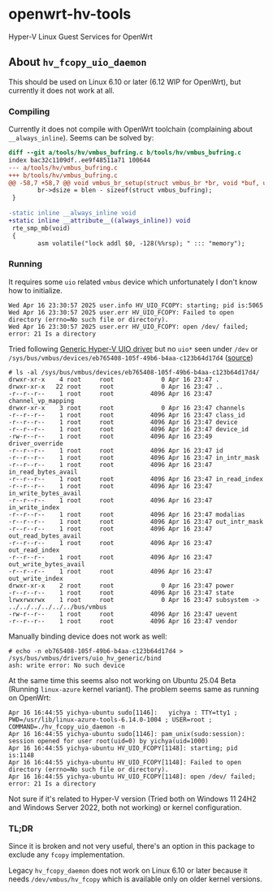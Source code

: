 # openwrt-hv-tools

Hyper-V Linux Guest Services for OpenWrt

## About `hv_fcopy_uio_daemon`

This should be used on Linux 6.10 or later (6.12 WIP for OpenWrt), but currently it does not work at all.

### Compiling

Currently it does not compile with OpenWrt toolchain (complaining about `__always_inline`). Seems can be solved by:

```diff
diff --git a/tools/hv/vmbus_bufring.c b/tools/hv/vmbus_bufring.c
index bac32c1109df..ee9f48511a71 100644
--- a/tools/hv/vmbus_bufring.c
+++ b/tools/hv/vmbus_bufring.c
@@ -58,7 +58,7 @@ void vmbus_br_setup(struct vmbus_br *br, void *buf, unsigned int blen)
        br->dsize = blen - sizeof(struct vmbus_bufring);
 }
 
-static inline __always_inline void
+static inline __attribute__((always_inline)) void
 rte_smp_mb(void)
 {
        asm volatile("lock addl $0, -128(%%rsp); " ::: "memory");
```

### Running

It requires some `uio` related `vmbus` device which unfortunately I don't know how to initialize. 

```
Wed Apr 16 23:30:57 2025 user.info HV_UIO_FCOPY: starting; pid is:5065
Wed Apr 16 23:30:57 2025 user.err HV_UIO_FCOPY: Failed to open directory (errno=No such file or directory).
Wed Apr 16 23:30:57 2025 user.err HV_UIO_FCOPY: open /dev/ failed; error: 21 Is a directory
```

Tried following [Generic Hyper-V UIO driver](https://www.kernel.org/doc/html/v6.12/driver-api/uio-howto.html#generic-hyper-v-uio-driver) but no `uio*` seen under `/dev` or `/sys/bus/vmbus/devices/eb765408-105f-49b6-b4aa-c123b64d17d4` ([source](https://github.com/torvalds/linux/blob/v6.12/tools/hv/hv_fcopy_uio_daemon.c#L40))

```
# ls -al /sys/bus/vmbus/devices/eb765408-105f-49b6-b4aa-c123b64d17d4/
drwxr-xr-x    4 root     root             0 Apr 16 23:47 .
drwxr-xr-x   22 root     root             0 Apr 16 23:47 ..
-r--r--r--    1 root     root          4096 Apr 16 23:47 channel_vp_mapping
drwxr-xr-x    3 root     root             0 Apr 16 23:47 channels
-r--r--r--    1 root     root          4096 Apr 16 23:47 class_id
-r--r--r--    1 root     root          4096 Apr 16 23:47 device
-r--r--r--    1 root     root          4096 Apr 16 23:47 device_id
-rw-r--r--    1 root     root          4096 Apr 16 23:49 driver_override
-r--r--r--    1 root     root          4096 Apr 16 23:47 id
-r--r--r--    1 root     root          4096 Apr 16 23:47 in_intr_mask
-r--r--r--    1 root     root          4096 Apr 16 23:47 in_read_bytes_avail
-r--r--r--    1 root     root          4096 Apr 16 23:47 in_read_index
-r--r--r--    1 root     root          4096 Apr 16 23:47 in_write_bytes_avail
-r--r--r--    1 root     root          4096 Apr 16 23:47 in_write_index
-r--r--r--    1 root     root          4096 Apr 16 23:47 modalias
-r--r--r--    1 root     root          4096 Apr 16 23:47 out_intr_mask
-r--r--r--    1 root     root          4096 Apr 16 23:47 out_read_bytes_avail
-r--r--r--    1 root     root          4096 Apr 16 23:47 out_read_index
-r--r--r--    1 root     root          4096 Apr 16 23:47 out_write_bytes_avail
-r--r--r--    1 root     root          4096 Apr 16 23:47 out_write_index
drwxr-xr-x    2 root     root             0 Apr 16 23:47 power
-r--r--r--    1 root     root          4096 Apr 16 23:47 state
lrwxrwxrwx    1 root     root             0 Apr 16 23:47 subsystem -> ../../../../../../bus/vmbus
-rw-r--r--    1 root     root          4096 Apr 16 23:47 uevent
-r--r--r--    1 root     root          4096 Apr 16 23:47 vendor
```

Manually binding device does not work as well:

```
# echo -n eb765408-105f-49b6-b4aa-c123b64d17d4 > /sys/bus/vmbus/drivers/uio_hv_generic/bind
ash: write error: No such device
```

At the same time this seems also not working on Ubuntu 25.04 Beta (Running `linux-azure` kernel variant). The problem seems same as running on OpenWrt:

```
Apr 16 16:44:55 yichya-ubuntu sudo[1146]:   yichya : TTY=tty1 ; PWD=/usr/lib/linux-azure-tools-6.14.0-1004 ; USER=root ; COMMAND=./hv_fcopy_uio_daemon -n
Apr 16 16:44:55 yichya-ubuntu sudo[1146]: pam_unix(sudo:session): session opened for user root(uid=0) by yichya(uid=1000)
Apr 16 16:44:55 yichya-ubuntu HV_UIO_FCOPY[1148]: starting; pid is:1148
Apr 16 16:44:55 yichya-ubuntu HV_UIO_FCOPY[1148]: Failed to open directory (errno=No such file or directory).
Apr 16 16:44:55 yichya-ubuntu HV_UIO_FCOPY[1148]: open /dev/ failed; error: 21 Is a directory
```

Not sure if it's related to Hyper-V version (Tried both on Windows 11 24H2 and Windows Server 2022, both not working) or kernel configuration. 

### TL;DR

Since it is broken and not very useful, there's an option in this package to exclude any `fcopy` implementation.

Legacy `hv_fcopy_daemon` does not work on Linux 6.10 or later because it needs `/dev/vmbus/hv_fcopy` which is available only on older kernel versions.
